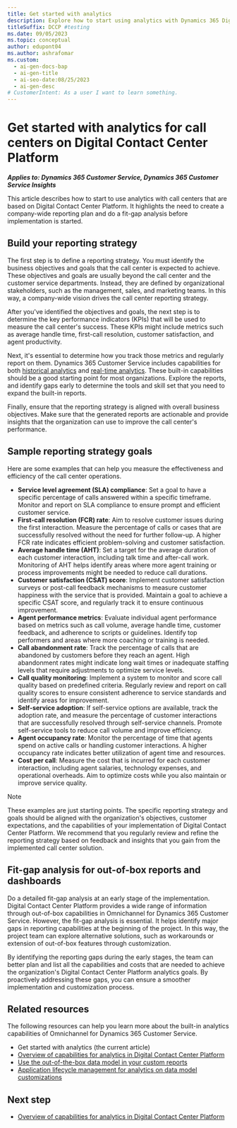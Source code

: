 ```yaml
---
title: Get started with analytics
description: Explore how to start using analytics with Dynamics 365 Digital Contact Center Platform by creating a company-wide reporting plan and doing a fit-gap analysis.
titleSuffix: DCCP #testing
ms.date: 09/05/2023
ms.topic: conceptual
author: edupont04
ms.author: ashrafomar
ms.custom:
  - ai-gen-docs-bap
  - ai-gen-title
  - ai-seo-date:08/25/2023
  - ai-gen-desc
# CustomerIntent: As a user I want to learn something.
---
```


# Get started with analytics for call centers on Digital Contact Center Platform

***Applies to: Dynamics 365 Customer Service, Dynamics 365 Customer Service Insights***

This article describes how to start to use analytics with call centers that are based on Digital Contact Center Platform. It highlights the need to create a company-wide reporting plan and do a fit-gap analysis before implementation is started.

## Build your reporting strategy

The first step is to define a reporting strategy. You must identify the business objectives and goals that the call center is expected to achieve. These objectives and goals are usually beyond the call center and the customer service departments. Instead, they are defined by organizational stakeholders, such as the management, sales, and marketing teams. In this way, a company-wide vision drives the call center reporting strategy.

After you've identified the objectives and goals, the next step is to determine the key performance indicators (KPIs) that will be used to measure the call center's success. These KPIs might include metrics such as average handle time, first-call resolution, customer satisfaction, and agent productivity. 

Next, it's essential to determine how you track those metrics and regularly report on them. Dynamics 365 Customer Service includes capabilities for both [historical analytics](/dynamics365/customer-service/configure-cs-historical-analytics-csh) and [real-time analytics](/dynamics365/customer-service/enable-realtime-analytics-dashboard-administrator?branch=main). These built-in capabilities should be a good starting point for most organizations. Explore the reports, and identify gaps early to determine the tools and skill set that you need to expand the built-in reports.

Finally, ensure that the reporting strategy is aligned with overall business objectives. Make sure that the generated reports are actionable and provide insights that the organization can use to improve the call center's performance. 

## Sample reporting strategy goals

Here are some examples that can help you measure the effectiveness and efficiency of the call center operations.

- **Service level agreement (SLA) compliance**: Set a goal to have a specific percentage of calls answered within a specific timeframe. Monitor and report on SLA compliance to ensure prompt and efficient customer service.
- **First-call resolution (FCR) rate**: Aim to resolve customer issues during the first interaction. Measure the percentage of calls or cases that are successfully resolved without the need for further follow-up. A higher FCR rate indicates efficient problem-solving and customer satisfaction.
- **Average handle time (AHT)**: Set a target for the average duration of each customer interaction, including talk time and after-call work. Monitoring of AHT helps identify areas where more agent training or process improvements might be needed to reduce call durations.
- **Customer satisfaction (CSAT) score**: Implement customer satisfaction surveys or post-call feedback mechanisms to measure customer happiness with the service that is provided. Maintain a goal to achieve a specific CSAT score, and regularly track it to ensure continuous improvement.
- **Agent performance metrics**: Evaluate individual agent performance based on metrics such as call volume, average handle time, customer feedback, and adherence to scripts or guidelines. Identify top performers and areas where more coaching or training is needed.
- **Call abandonment rate**: Track the percentage of calls that are abandoned by customers before they reach an agent. High abandonment rates might indicate long wait times or inadequate staffing levels that require adjustments to optimize service levels.
- **Call quality monitoring**: Implement a system to monitor and score call quality based on predefined criteria. Regularly review and report on call quality scores to ensure consistent adherence to service standards and identify areas for improvement.
- **Self-service adoption**: If self-service options are available, track the adoption rate, and measure the percentage of customer interactions that are successfully resolved through self-service channels. Promote self-service tools to reduce call volume and improve efficiency.
- **Agent occupancy rate**: Monitor the percentage of time that agents spend on active calls or handling customer interactions. A higher occupancy rate indicates better utilization of agent time and resources.
- **Cost per call**: Measure the cost that is incurred for each customer interaction, including agent salaries, technology expenses, and operational overheads. Aim to optimize costs while you also maintain or improve service quality.

> [!NOTE]
> These examples are just starting points. The specific reporting strategy and goals should be aligned with the organization's objectives, customer expectations, and the capabilities of your implementation of Digital Contact Center Platform. We recommend that you regularly review and refine the reporting strategy based on feedback and insights that you gain from the implemented call center solution.

## Fit-gap analysis for out-of-box reports and dashboards

Do a detailed fit-gap analysis at an early stage of the implementation. Digital Contact Center Platform provides a wide range of information through out-of-box capabilities in Omnichannel for Dynamics 365 Customer Service. However, the fit-gap analysis is essential. It helps identify major gaps in reporting capabilities at the beginning of the project. In this way, the project team can explore alternative solutions, such as workarounds or extension of out-of-box features through customization.

By identifying the reporting gaps during the early stages, the team can better plan and list all the capabilities and costs that are needed to achieve the organization's Digital Contact Center Platform analytics goals. By proactively addressing these gaps, you can ensure a smoother implementation and customization process.

## Related resources

The following resources can help you learn more about the built-in analytics capabilities of Omnichannel for Dynamics 365 Customer Service.

- Get started with analytics (the current article)
- [Overview of capabilities for analytics in Digital Contact Center Platform](analytics-capabilities.md)
- [Use the out-of-the-box data model in your custom reports](/dynamics365/customer-service/use-datamodel)
- [Application lifecycle management for analytics on data model customizations](analytics-alm-custom-reports.md)

## Next step

- [Overview of capabilities for analytics in Digital Contact Center Platform](analytics-capabilities.md)

<!--
## Tags

*Industries:* Services (70-89)

*Stakeholders* Customer services, IT, Operations, Project Management, Service operations

*Products:* Dynamics 365 Customer Service, Dynamics 365 Customer Service Insights-->

